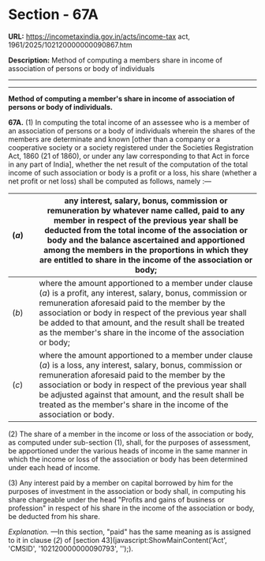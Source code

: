 # Section - 67A

**URL:** https://incometaxindia.gov.in/acts/income-tax act, 1961/2025/102120000000090867.htm

**Description:** Method of computing a members share in income of association of persons or body of individuals

---

****

**Method of computing a member's share in income of association of persons or body of individuals.**

**67A.** (1) In computing the total income of an assessee who is a member of an association of persons or a body of individuals wherein the shares of the members are determinate and known [other than a company or a cooperative society or a society registered under the Societies Registration Act, 1860 (21 of 1860), or under any law corresponding to that Act in force in any part of India], whether the net result of the computation of the total income of such association or body is a profit or a loss, his share (whether a net profit or net loss) shall be computed as follows, namely :—

(_a_) |  |  any interest, salary, bonus, commission or remuneration by whatever name called, paid to any member in respect of the previous year shall be deducted from the total income of the association or body and the balance ascertained and apportioned among the members in the proportions in which they are entitled to share in the income of the association or body;  
---|---|---  
(_b_) |  |  where the amount apportioned to a member under clause (_a_) is a profit, any interest, salary, bonus, commission or remuneration aforesaid paid to the member by the association or body in respect of the previous year shall be added to that amount, and the result shall be treated as the member's share in the income of the association or body;  
(_c_) |  |  where the amount apportioned to a member under clause (_a_) is a loss, any interest, salary, bonus, commission or remuneration aforesaid paid to the member by the association or body in respect of the previous year shall be adjusted against that amount, and the result shall be treated as the member's share in the income of the association or body.  
  
(2) The share of a member in the income or loss of the association or body, as computed under sub-section (1), shall, for the purposes of assessment, be apportioned under the various heads of income in the same manner in which the income or loss of the association or body has been determined under each head of income.

(3) Any interest paid by a member on capital borrowed by him for the purposes of investment in the association or body shall, in computing his share chargeable under the head "Profits and gains of business or profession" in respect of his share in the income of the association or body, be deducted from his share.

_Explanation._ —In this section, "paid" has the same meaning as is assigned to it in clause (_2_) of [section 43](javascript:ShowMainContent\('Act', 'CMSID', '102120000000090793', ''\);).